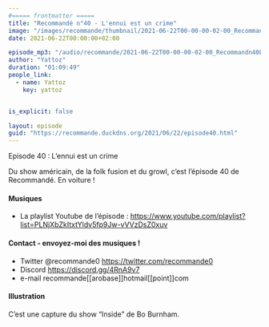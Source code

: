 ```yaml
---
#===== frontmatter =====
title: "Recommandé n°40 - L'ennui est un crime"
image: "/images/recommande/thumbnail/2021-06-22T00-00-00-02-00_Recommandn40Lennuiestuncrime.jpg"
date: 2021-06-22T00:00:00+02:00

episode_mp3: "/audio/recommande/2021-06-22T00-00-00-02-00_Recommandn40Lennuiestuncrime.mp3"
author: "Yattoz"
duration: "01:09:49"
people_link: 
  - name: Yattoz
    key: yattoz


is_explicit: false

layout: episode
guid: "https://recommande.duckdns.org/2021/06/22/episode40.html"
---
```


<PodcastHeader/>

<!-- ECRIRE LA DESCRIPTION DE L'EPISODE SOUS CETTE LIGNE -->


 Episode 40 : L’ennui est un crime 

<p>Du show américain, de la folk fusion et du growl, c’est l’épisode 40 de Recommandé. En voiture !</p>

<h4>Musiques</h4>

<ul>
  <li>La playlist Youtube de l’épisode : <a href="https://www.youtube.com/playlist?list=PLNjXbZkItxtYldv5fp9Jw-vVVzDsZ0xuv" rel="nofollow">https://www.youtube.com/playlist?list=PLNjXbZkItxtYldv5fp9Jw-vVVzDsZ0xuv</a></li>
</ul>

<h4>Contact - envoyez-moi des musiques !</h4>

<ul>
  <li>Twitter @recommande0 <a href="https://twitter.com/recommande0" rel="nofollow">https://twitter.com/recommande0</a></li>
  <li>Discord <a href="https://discord.gg/4RnA9v7" rel="nofollow">https://discord.gg/4RnA9v7</a></li>
  <li>e-mail recommande[[arobase]]hotmail[[point]]com</li>
</ul>

<h4>Illustration</h4>

<p>C’est une capture du show “Inside” de Bo Burnham.</p>


